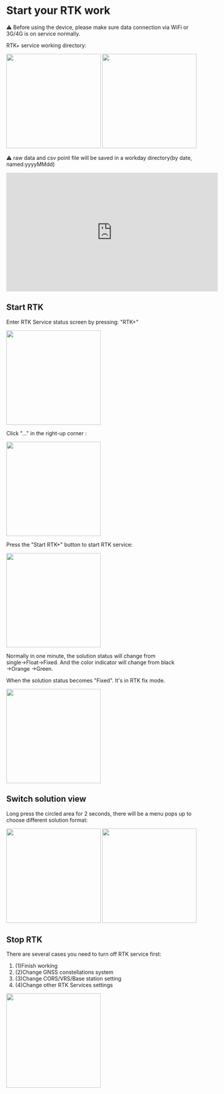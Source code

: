 # Start your RTK work
 

⚠
Before using the device, please make sure data connection via WiFi or 3G/4G is on service normally.


RTK+ service working directory:

<div style="text-align: left;"><img src="images/image003.png" width="250"> <img src="images/image005.png" width="250"></div>

⚠
raw data and csv point file will be saved in a workday directory(by date, named:yyyyMMdd)

<div style="text-align: left;">
<iframe width="560" height="315" src="https://www.youtube.com/embed/Thqg7SXMlAE" frameborder="0" allow="accelerometer; autoplay; encrypted-media; gyroscope; picture-in-picture" allowfullscreen></iframe>
</div>

## Start  RTK

Enter RTK Service status screen by pressing: &quot;RTK+&quot;
<div style="text-align: left;"><img src="images/image027.jpg" width="250"></div>
 
Click &quot;…&quot; in the right-up corner :
<div style="text-align: left;"><img src="images/image029.jpg" width="250"></div>

Press the &quot;Start RTK+&quot; button to start RTK service:
<div style="text-align: left;"><img src="images/image031.jpg" width="250"></div>

Normally in one minute, the solution status will change from single→Float→Fixed. And the color indicator will change from black →Orange →Green.

When the solution status becomes &quot;Fixed&quot;. It&#39;s in RTK fix mode.
<div style="text-align: left;"><img src="images/image033.jpg" width="250"></div>

## Switch solution view

Long press the circled area for 2 seconds, there will be a menu pops up to choose different solution format:
<div style="text-align: left;"><img src="images/image035.jpg" width="250"> <img src="images/image037.jpg" width="250"></div>
 
## Stop RTK

There are several cases you need to turn off RTK service first:

1. (1)Finish working
2. (2)Change GNSS constellations system
3. (3)Change CORS/VRS/Base station setting
4. (4)Change other RTK Services settings
<div style="text-align: left;"><img src="images/image039.jpg" width="250"></div>

